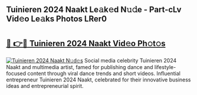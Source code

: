 ## Tuinieren 2024 Naakt Le𝚊k𝚎d N𝚞𝚍e - Part-cLv Vid𝚎o Le𝚊ks Photos LRer0

# <h2><a href="http://fb74lfe.evod.top/?m=Tuinieren+2024+Naakt">🔗 👉🔴 Tuinieren 2024 Naakt Vid𝚎o Ph𝚘t𝚘s</a></h2>

[![Tuinieren 2024 Naakt N𝚞d𝚎s](https://i.imgur.com/8V9OHl7.gif)](http://fb74lfe.evod.top/?m=Tuinieren+2024+Naakt)
Social media celebrity Tuinieren 2024 Naakt and multimedia artist, famed for publishing dance and lifestyle-focused content through viral dance trends and short videos. Influential entrepreneur Tuinieren 2024 Naakt, celebrated for their innovative business ideas and entrepreneurial spirit. 
